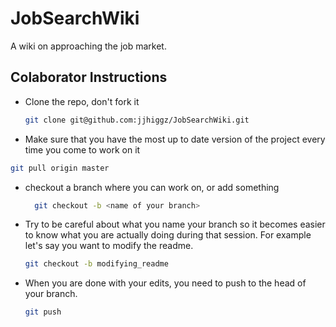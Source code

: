 # JobSearchWiki

A wiki on approaching the job market.

## Colaborator Instructions

- Clone the repo, don't fork it
  
  ``` bash
  git clone git@github.com:jjhiggz/JobSearchWiki.git
  ```

- Make sure that you have the most up to date version of the project every time you come to work on it

``` bash
git pull origin master

```

- checkout a branch where you can work on, or add something

  ``` bash
    git checkout -b <name of your branch>
  ```

- Try to be careful about what you name your branch so it becomes easier to know what you are actually doing during that session. For example let's say you want to modify the readme.

    ``` bash
    git checkout -b modifying_readme
    ```

- When you are done with your edits, you need to push to the head of your branch. 

    ``` bash
    git push 
    ```